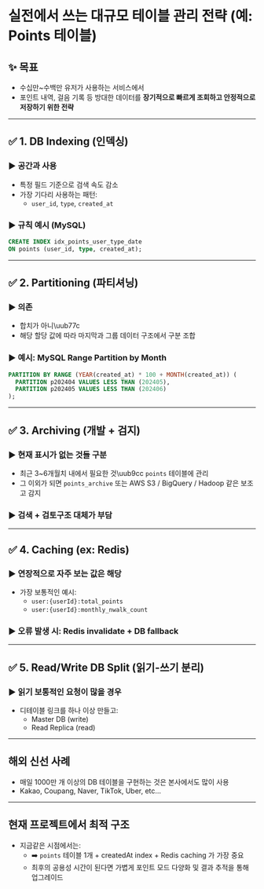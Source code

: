 # 실전에서 쓰는 대규모 테이블 관리 전략 (예: Points 테이블)

## ✨ 목표
- 수십만~수백만 유저가 사용하는 서비스에서
- 포인트 내역, 걸음 기록 등 방대한 데이터를 **장기적으로 빠르게 조회하고 안정적으로 저장하기 위한 전략**

---

## ✅ 1. DB Indexing (인덱싱)
### ▶ 공간과 사용
- 특정 필드 기준으로 검색 속도 감소
- 가장 기다리 사용하는 패턴:
    - `user_id`, `type`, `created_at`

### ▶ 규칙 예시 (MySQL)
```sql
CREATE INDEX idx_points_user_type_date
ON points (user_id, type, created_at);
```

---

## ✅ 2. Partitioning (파티셔닝)
### ▶ 의존
- 합치가 아니\uub77c
- 해당 할당 값에 따라 마지막과 그룹 데이터 구조에서 구분 조합

### ▶ 예시: MySQL Range Partition by Month
```sql
PARTITION BY RANGE (YEAR(created_at) * 100 + MONTH(created_at)) (
  PARTITION p202404 VALUES LESS THAN (202405),
  PARTITION p202405 VALUES LESS THAN (202406)
);
```

---

## ✅ 3. Archiving (개발 + 검지)
### ▶ 현재 표시가 없는 것들 구분
- 최근 3~6개월치 내에서 필요한 것\uub9cc `points` 테이블에 관리
- 그 이외가 되면 `points_archive` 또는 AWS S3 / BigQuery / Hadoop 같은 보조고 감지

### ▶ 검색 + 검토구조 대체가 부담

---

## ✅ 4. Caching (ex: Redis)
### ▶ 연장적으로 자주 보는 값은 해당
- 가장 보통적인 예시:
    - `user:{userId}:total_points`
    - `user:{userId}:monthly_nwalk_count`

### ▶ 오류 발생 시: Redis invalidate + DB fallback

---

## ✅ 5. Read/Write DB Split (읽기-쓰기 분리)
### ▶ 읽기 보통적인 요청이 많을 경우
- 디테이블 링크를 하나 이상 만들고:
    - Master DB (write)
    - Read Replica (read)

---

## 해외 신선 사례
- 매일 1000만 개 이상의 DB 테이블을 구현하는 것은 본사에서도 많이 사용
- Kakao, Coupang, Naver, TikTok, Uber, etc...

---

## 현재 프로젝트에서 최적 구조
- 지금같은 시점에서는:
    - ➡️ `points` 테이블 1개 + createdAt index + Redis caching 가 가장 중요
    - 최후의 공용성 시간이 된다면 가볍게 포인트 모드 다양화 및 결과 추적을 통해 업그레이드

